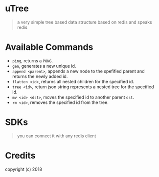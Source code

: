 uTree
======
> a very simple tree based data structure based on redis and speaks redis

Available Commands
==================
- `ping`, returns a `PONG`.
- `gen`, generates a new unique id.
- `append <parent>`, appends a new node to the spefified parent and returns the newly added id. 
- `flatten <id>`, returns all nested children for the specified id.
- `tree <id>`, return json string represents a nested tree for the specified id.
- `mv <id> <dst>`, moves the specified id to another parent `dst`.
- `rm <id>`, removes the specified id from the tree.

SDKs
====
> you can connect it with any redis client

Credits
=======
copyright (c) 2018